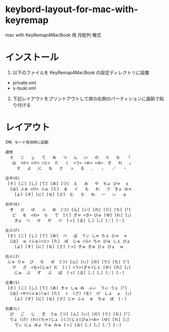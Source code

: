 keybord-layout-for-mac-with-keyremap
====================================

mac with KeyRemap4MacBook 用 月配列 俺式


インストール
============

1. 以下のファイルを KeyRemap4MacBook の設定ディレクトリに設置
  * private.xml
  * s-tsuki.xml
2. 下記レイアウトをプリントアウトして席の右側のパーティションに画鋲で貼り付ける


レイアウト
==========

    IME モード有効時に起動

    通常
      そ   こ   し   て   あ   つ   ん   い   の   り   ち   「
       は  <か> <け> <と>  た   く  <う> <お> <ゆ>  き   れ   」
         す   よ   に   な   さ   っ   る   、   。   ／   ・

    左中(D)
     [そ] [こ] [し] [て] [あ] [つ]  え   み   や  ちょ びゃ  ぇ
      [は] ふぁ <け> ふぉ [た]  ま   ぐ   も   わ   づ  きょ みゃ
        [よ] [す] [に] [な] [さ]  む   ろ   ね   ー   ぃ   ぉ

    右中(K)
      ぞ   ひ   ほ   ふ   め  [つ] [ん] [い] [の] [り] [ち] [「]
       ど   を  <わ>  ら   で  [く] ぎゃ <き> ぴゅ [ゆ] [れ] [」]
        ぎょ  へ   せ   が   べ  [っ] [る] [、] [。] [／] [・]

    左人(F)
     [そ] [こ] [し] [て] [あ]  ぺ   ば  てぃ しゃ ちぇ ひゃ  ゃ
      [は]  ゅ (ふぉ)<と> [た]  ぽ  じゅ <ら> ちゃ びゅ しぇ ぴょ
        [よ] [す] [に] [な] [さ] [っ] ぎゅ きゅ ひょ びょ  ゅ

    右人(J)
     にゃ りゃ  ぴ   ぢ   ぜ  [つ] [ん] [い] [の] [り] [ち] [「]
       ヴ   ざ  <も>(じゅ) だ  [く] <う>(ぎゃ)じぇ [ゆ] [れ] [」]
        にゅ  ぷ   ず   ぶ   ぱ  [っ] [る] [、] [。] [／] [・]

    左薬(S)
     [そ] [こ] [し] [て] [あ] きゃ しゅ ぬ  ふぃ  うぃ うぇ [「]
      [は] <か>(ふぁ)(ゅ) [た]  ぅ  (ざ) (を)  げ  しょ  ょ  [」]
        [よ] [す] [に] [な] [さ] じゃ ふぇ  ぁ  ちゅ  ぼ  [・]

    右薬(L)
      び   ご   じ   ぎ  うぉ [つ] [ん] [い] [の] [り] [ち] [「]
      りょ (げ) (わ)(ちゃ)じょ [く](じぇ|ぴゅ)<お> [ゆ] [れ] [」]
        でぃ にょ みょ りゅ みゅ [っ] [る] [、] [。] [／] [・]

